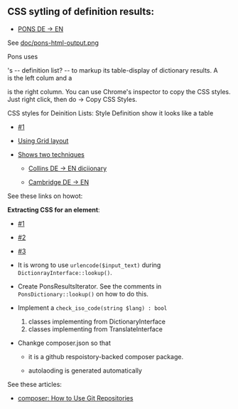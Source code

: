 ## CSS sytling of definition results: 

- [PONS DE -> EN](https://en.pons.com)

See [doc/pons-html-output.png](doc/pons-html-output.png)

Pons uses <dl>'s -- definition list? -- to markup its table-display of dictionary results. A <dt> is the left colum and a <dl> is the right column.
You can use Chrome's inspector to copy the CSS styles. Just right click, then do  -> Copy CSS Styles.

CSS styles for Deinition Lists:
<BS>Style Definition show it looks like a table

- [#1](https://www.geeksforgeeks.org/how-to-write-dt-and-dd-element-on-the-same-line-using-css/)

- [Using Grid layout](https://stackoverflow.com/questions/1713048/how-to-style-dt-and-dd-so-they-are-on-the-same-line)

- [Shows two techniques](https://www.w3docs.com/snippets/html/how-to-make-html-dt-and-dd-elements-stay-on-the-same-line.html)

  - [Collins DE -> EN diciionary](https://www.collinsdictionary.com/dictionary/german-english/handeln)

  - [Cambridge DE -> EN](https://dictionary.cambridge.org/dictionary/german-english/handeln?q=Handeln)

See these links on howot:

**Extracting CSS for an element**:

- [#1](https://stackoverflow.com/questions/5296622/how-can-i-grab-all-css-styles-of-an-element)

- [#2](https://getcssscan.com/blog/how-to-inspect-copy-element-css#:~:text=First%2C%20hover%20over%20the%20element,choose%20the%20option%20%E2%80%9CInspect%E2%80%9D.&text=On%20the%20left%20side%20is,%E2%80%9D%20%3E%20%E2%80%9CCopy%20styles%E2%80%9D)

- [#3](https://daily-dev-tips.com/posts/chrome-copy-all-css-for-an-element/)



- It is wrong to use `urlencode($input_text)` during `DictionrayInterface::lookup()`. 

- Create PonsResultsIterator. See the comments in `PonsDictionary::lookup()` on how to do this.

- Implement a `check_iso_code(string $lang) : bool`

  1. classes implementing from DictionaryInterface
  2. classes implementing from TranslateInterface

- Chankge composer.json so that

  - it is a github respoistory-backed composer package.

  - autolaoding is generated automatically

See these articles:

- [composer: How to Use Git Repositories](https://www.daggerhartlab.com/composer-how-to-use-git-repositories/)
